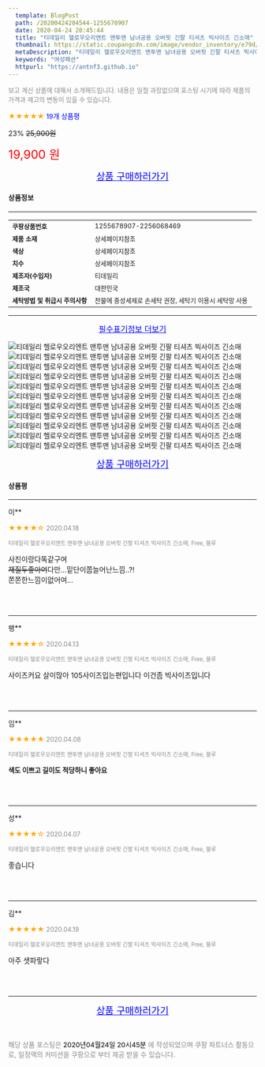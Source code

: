 ```yaml
---
  template: BlogPost
  path: /20200424204544-1255678907
  date: 2020-04-24 20:45:44
  title: "티데일리 헬로우오리엔트 맨투맨 남녀공용 오버핏 긴팔 티셔츠 빅사이즈 긴소매"
  thumbnail: https://static.coupangcdn.com/image/vendor_inventory/e79d/94f4c7dc121e63c0b8d802564815472716f1d99a786c9163f7826417056d.jpg
  metaDescription: "티데일리 헬로우오리엔트 맨투맨 남녀공용 오버핏 긴팔 티셔츠 빅사이즈 긴소매,여성패션"
  keywords: "여성패션"
  httpurl: "https://antnf3.github.io"
---
```

  
<span style="color: #888;font-size:0.8rem">보고 계신 상품에 대해서 소개해드립니다.
내용은 일절 과장없으며 포스팅 시기에 따라 제품의 가격과 재고의 변동이 있을 수 있습니다.</span>
  
<span style="color: orange;">★★★★★</span> <span style="color: blue;font-size: 0.85rem;">19개 상품평</span>

<span style="font-size: 0.9rem">23%</span> <span style="font-size: 0.9rem">~~25,900원~~</span>

<span style="color: red;font-size: 1.5rem;">19,900 원</span>



<p align="center"><a href="http://me2.do/x25Fo09j" style="font-size: 1.2rem; color: blue;">상품 구매하러가기</a></p>

#### 상품정보

---

|                  |                       |
| ---------------- | --------------------- |
| **<span style="font-size:0.8rem;">쿠팡상품번호</span>** | <span style="font-size:0.8rem;">1255678907-2256068469</span> |
| **<span style="font-size:0.8rem;">제품 소재</span>**    | <span style="font-size:0.8rem;">상세페이지참조</span>        |
| **<span style="font-size:0.8rem;">색상</span>**    | <span style="font-size:0.8rem;">상세페이지참조</span>        |
| **<span style="font-size:0.8rem;">치수</span>**    | <span style="font-size:0.8rem;">상세페이지참조</span>        |
| **<span style="font-size:0.8rem;">제조자(수입자)</span>**    | <span style="font-size:0.8rem;">티데일리</span>        |
| **<span style="font-size:0.8rem;">제조국</span>**    | <span style="font-size:0.8rem;">대한민국</span>        |
| **<span style="font-size:0.8rem;">세탁방법 및 취급시 주의사항</span>**    | <span style="font-size:0.8rem;">찬물에 중성세제로 손세탁 권장, 세탁기 이용시 세탁망 사용</span>        |




---

<p align="center"><a href="http://me2.do/x25Fo09j" style="font-size: 1rem; color: blue;">필수표기정보 더보기</a></p>

![티데일리 헬로우오리엔트 맨투맨 남녀공용 오버핏 긴팔 티셔츠 빅사이즈 긴소매](http://thumbnail6.coupangcdn.com/thumbnails/remote/q89/image/vendor_inventory/17f9/b423a63d0238e4adad5a04285c8280625654d94682667cc930aa897b4fe2.jpg)
![티데일리 헬로우오리엔트 맨투맨 남녀공용 오버핏 긴팔 티셔츠 빅사이즈 긴소매](http://thumbnail8.coupangcdn.com/thumbnails/remote/q89/image/vendor_inventory/6867/082c4991ae7dd4a3c9a1a9d81625a953e9e7280573abde558e9e4a85e993.jpg)
![티데일리 헬로우오리엔트 맨투맨 남녀공용 오버핏 긴팔 티셔츠 빅사이즈 긴소매](http://thumbnail7.coupangcdn.com/thumbnails/remote/q89/image/vendor_inventory/dfb4/6c96a252baef26a9a3b8699a757649c9397b2f2d4bcb87ad193cb3c86ff0.jpg)
![티데일리 헬로우오리엔트 맨투맨 남녀공용 오버핏 긴팔 티셔츠 빅사이즈 긴소매](http://thumbnail7.coupangcdn.com/thumbnails/remote/q89/image/vendor_inventory/b082/d1c13c8d9cb971cbde221ea81dca6bae9798ed120989b5515d04faffa512.jpg)
![티데일리 헬로우오리엔트 맨투맨 남녀공용 오버핏 긴팔 티셔츠 빅사이즈 긴소매](http://thumbnail9.coupangcdn.com/thumbnails/remote/q89/image/vendor_inventory/f659/7901580e484715863fde49d3edcd0643309a8e8c0a74e69c4b8a546fc733.jpg)
![티데일리 헬로우오리엔트 맨투맨 남녀공용 오버핏 긴팔 티셔츠 빅사이즈 긴소매](http://thumbnail9.coupangcdn.com/thumbnails/remote/q89/image/vendor_inventory/ea7e/2db1033b7dcbd79289b3fb6f3ad785a8c4d27a94f25ebfc8b720f05c60a3.jpg)
![티데일리 헬로우오리엔트 맨투맨 남녀공용 오버핏 긴팔 티셔츠 빅사이즈 긴소매](http://thumbnail6.coupangcdn.com/thumbnails/remote/q89/image/vendor_inventory/ea54/5839323a4ee1a3087f8394cd8a91d307d07e46e6e30d1c015614eb334b3a.jpg)
![티데일리 헬로우오리엔트 맨투맨 남녀공용 오버핏 긴팔 티셔츠 빅사이즈 긴소매](http://thumbnail7.coupangcdn.com/thumbnails/remote/q89/image/vendor_inventory/7e09/a9bef0413f0bd63210fc8f80bfe353679b8e2135be9db4a844de7cb74925.jpg)
![티데일리 헬로우오리엔트 맨투맨 남녀공용 오버핏 긴팔 티셔츠 빅사이즈 긴소매](http://thumbnail8.coupangcdn.com/thumbnails/remote/q89/image/vendor_inventory/ecd4/bd8a5f4337aad58844c654d32d620c65bec6eb7ce75f5109645f7387c786.jpg)
![티데일리 헬로우오리엔트 맨투맨 남녀공용 오버핏 긴팔 티셔츠 빅사이즈 긴소매](http://thumbnail10.coupangcdn.com/thumbnails/remote/q89/image/vendor_inventory/c64f/bcdf67451f9894e28604ad96f020973fcaac9f7fc7a0888023e825651ed5.jpg)
![티데일리 헬로우오리엔트 맨투맨 남녀공용 오버핏 긴팔 티셔츠 빅사이즈 긴소매](http://thumbnail6.coupangcdn.com/thumbnails/remote/q89/image/vendor_inventory/c6d4/2eaff903b2a47d611cd6d72b8ff4a7643e476b8f46bc00843020bd050732.jpg)

<p align="center"><a href="http://me2.do/x25Fo09j" style="font-size: 1.2rem; color: blue;">상품 구매하러가기</a></p>

#### 상품평
  
---
  
이**
    
<span style="color: orange;">★★★★☆</span> <span style="font-size:0.8rem;color: #888;">2020.04.18</span>
    
<span style="color: #888;font-size:0.7rem">티데일리 헬로우오리엔트 맨투맨 남녀공용 오버핏 긴팔 티셔츠 빅사이즈 긴소매, Free, 블루</span>
    

    
<span style="font-size: 0.9rem;">사진이랑다똑같구여~~<br/>재질두좋아여~~다만...밑단이쫌늘어난느낌..?!<br/>쫀쫀한느낌이없어여...</span>
    
<br>
<br>

---
  
팽**
    
<span style="color: orange;">★★★★☆</span> <span style="font-size:0.8rem;color: #888;">2020.04.13</span>
    
<span style="color: #888;font-size:0.7rem">티데일리 헬로우오리엔트 맨투맨 남녀공용 오버핏 긴팔 티셔츠 빅사이즈 긴소매, Free, 블루</span>
    

    
<span style="font-size: 0.9rem;">사이즈커요 살이많아 105사이즈입는편입니다 이건좀 빅사이즈입니다</span>
    
<br>
<br>

---
  
임**
    
<span style="color: orange;">★★★★★</span> <span style="font-size:0.8rem;color: #888;">2020.04.08</span>
    
<span style="color: #888;font-size:0.7rem">티데일리 헬로우오리엔트 맨투맨 남녀공용 오버핏 긴팔 티셔츠 빅사이즈 긴소매, Free, 블루</span>
    
<span style="font-size:0.85rem">**색도 이쁘고 길이도 적당하니 좋아요**</span>
    

    
<br>
<br>

---
  
성**
    
<span style="color: orange;">★★★★☆</span> <span style="font-size:0.8rem;color: #888;">2020.04.07</span>
    
<span style="color: #888;font-size:0.7rem">티데일리 헬로우오리엔트 맨투맨 남녀공용 오버핏 긴팔 티셔츠 빅사이즈 긴소매, Free, 블루</span>
    

    
<span style="font-size: 0.9rem;">좋습니다</span>
    
<br>
<br>

---
  
김**
    
<span style="color: orange;">★★★★★</span> <span style="font-size:0.8rem;color: #888;">2020.04.19</span>
    
<span style="color: #888;font-size:0.7rem">티데일리 헬로우오리엔트 맨투맨 남녀공용 오버핏 긴팔 티셔츠 빅사이즈 긴소매, Free, 블루</span>
    

    
<span style="font-size: 0.9rem;">아주 샛파랗다</span>
    
<br>
<br>


  
---
  
<p align="center"><a href="http://me2.do/x25Fo09j" style="font-size: 1.2rem; color: blue;">상품 구매하러가기</a></p>
  
<br>
  
<span style="font-size: 0.85rem; color: #888;">해당 상품 포스팅은 <span style="color: #000;"> 2020년04월24일 20시45분 </span> 에 작성되었으며 쿠팡 파트너스 활동으로, 일정액의 커미션을 쿠팡으로 부터 제공 받을 수 있습니다.</span>